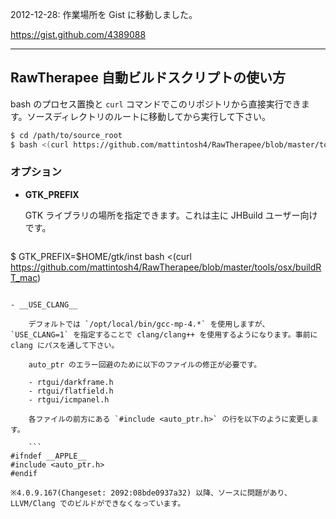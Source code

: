 
2012-12-28: 作業場所を Gist に移動しました。

https://gist.github.com/4389088

***

## RawTherapee 自動ビルドスクリプトの使い方

bash のプロセス置換と `curl` コマンドでこのリポジトリから直接実行できます。ソースディレクトリのルートに移動してから実行して下さい。

```bash
$ cd /path/to/source_root
$ bash <(curl https://github.com/mattintosh4/RawTherapee/blob/master/tools/osx/buildRT_mac)
```

### オプション

- __GTK_PREFIX__
	
	GTK ライブラリの場所を指定できます。これは主に JHBuild ユーザー向けです。
	
	```bash
$ GTK_PREFIX=$HOME/gtk/inst bash <(curl https://github.com/mattintosh4/RawTherapee/blob/master/tools/osx/buildRT_mac)
```

- __USE_CLANG__
	
	デフォルトでは `/opt/local/bin/gcc-mp-4.*` を使用しますが、`USE_CLANG=1` を指定することで clang/clang++ を使用するようになります。事前に clang にパスを通して下さい。

	auto_ptr のエラー回避のために以下のファイルの修正が必要です。

	- rtgui/darkframe.h
	- rtgui/flatfield.h
	- rtgui/icmpanel.h

	各ファイルの前方にある `#include <auto_ptr.h>` の行を以下のように変更します。
	
	```
#ifndef __APPLE__
#include <auto_ptr.h>
#endif
```
	
	※4.0.9.167(Changeset: 2092:08bde0937a32) 以降、ソースに問題があり、LLVM/Clang でのビルドができなくなっています。
